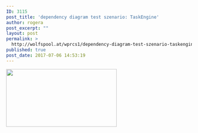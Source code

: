 ```yaml
---
ID: 3115
post_title: 'dependency diagram test szenario: TaskEngine'
author: rogera
post_excerpt: ""
layout: post
permalink: >
  http://wolfspool.at/wprcs1/dependency-diagram-test-szenario-taskengine/
published: true
post_date: 2017-07-06 14:53:19
---
```

<img class="alignnone size-medium wp-image-3116" src="http://wolfspool.at/wprcs1/wp-content/uploads/2017/07/Dependencies-Graph-300x157.png" alt="" width="300" height="157" />